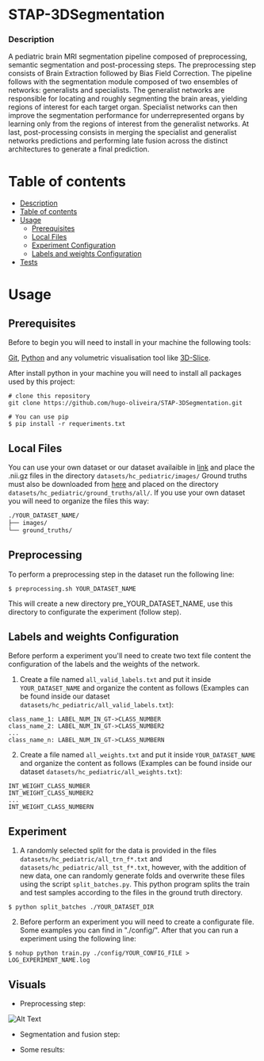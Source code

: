 STAP-3DSegmentation
================

### Description
A pediatric brain MRI segmentation pipeline composed of preprocessing, semantic segmentation and post-processing steps. The preprocessing step consists of Brain Extraction followed by Bias Field Correction. The pipeline follows with the segmentation module composed of two ensembles of networks: generalists and specialists. The generalist networks are responsible for locating and roughly segmenting the brain areas, yielding regions of interest for each target organ. Specialist networks can then improve the segmentation performance for underrepresented organs by learning only from the regions of interest from the generalist networks. At last, post-processing consists in merging the specialist and generalist networks predictions and performing late fusion across the distinct architectures to generate a final prediction.


Table of contents
=================
<!--ts-->
   * [Description](#Description)
   * [Table of contents](#tabela-de-conteudo)
   * [Usage](#Usage)
      * [Prerequisites](#prerequisites)
      * [Local Files](#local-files)
      * [Experiment Configuration](#experiment-configuration)
      * [Labels and weights Configuration](#labels-and-weights-configuration)
   * [Tests](#testes)
<!--te-->

# Usage

## Prerequisites

Before to begin you will need to install in your machine the following tools:

[Git](https://git-scm.com), [Python](https://www.python.org/) and any volumetric visualisation tool like [3D-Slice](https://www.slicer.org/). 

After install python in your machine you will need to install all packages used by this project:
```
# clone this repository
git clone https://github.com/hugo-oliveira/STAP-3DSegmentation.git

# You can use pip
$ pip install -r requeriments.txt
```

## Local Files
You can use your own dataset or our dataset availaible in [link](https://drive.google.com/drive/folders/1scogXY_iKhGz6CzY4196uFCKJK8iXvVc?usp=sharing)  and place the .nii.gz files in the directory `datasets/hc_pediatric/images/` Ground truths must also be downloaded from [here](https://drive.google.com/drive/folders/1qV_WfjYMQ5rOOtWba3BrgvzlmgZSU-XX?usp=sharing) and placed on the directory `datasets/hc_pediatric/ground_truths/all/`. 
If you use your own dataset you will need to organize the files this way:

```bash
./YOUR_DATASET_NAME/
├── images/
└── ground_truths/
```

## Preprocessing
To perform a preprocessing step in the dataset run the following line:

```
$ preprocessing.sh YOUR_DATASET_NAME
```
This will create a new directory pre_YOUR_DATASET_NAME, use this directory to configurate the experiment (follow step).

## Labels and weights Configuration

Before perform a experiment you'll need to create two text file content the configuration of the labels and the weights of the network.  
   1. Create a file named `all_valid_labels.txt` and put it inside `YOUR_DATASET_NAME` and organize the content as follows (Examples can be found inside our dataset `datasets/hc_pediatric/all_valid_labels.txt`):
   ```
   class_name_1: LABEL_NUM_IN_GT->CLASS_NUMBER
   class_name_2: LABEL_NUM_IN_GT->CLASS_NUMBER2
   ...
   class_name_n: LABEL_NUM_IN_GT->CLASS_NUMBERN
   ```

   2. Create a file named `all_weights.txt` and put it inside `YOUR_DATASET_NAME` and organize the content as follows (Examples can be found inside our dataset `datasets/hc_pediatric/all_weights.txt`):
   ```
   INT_WEIGHT_CLASS_NUMBER
   INT_WEIGHT_CLASS_NUMBER2
   ...
   INT_WEIGHT_CLASS_NUMBERN
   ```

## Experiment
1. A randomly selected split for the data is provided in the files `datasets/hc_pediatric/all_trn_f*.txt` and `datasets/hc_pediatric/all_tst_f*.txt`, however, with the addition of new data, one can randomly generate folds and overwrite these files using the script `split_batches.py`. This python program splits the train and test samples according to the files in the ground truth directory.
```
$ python split_batches ./YOUR_DATASET_DIR
```

2. Before perform an experiment you will need to create a configurate file. Some examples you can find in "./config/". After that you can run a experiment using the following line:

```
$ nohup python train.py ./config/YOUR_CONFIG_FILE > LOG_EXPERIMENT_NAME.log
```


## Visuals
- Preprocessing step:

![Alt Text](./imagens/preprocessing.png)

- Segmentation and fusion step:



- Some results:
